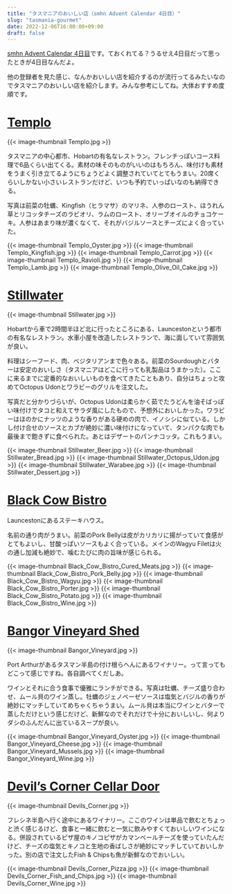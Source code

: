 ```yaml
---
title: "タスマニアのおいしい店（smhn Advent Calendar 4日目）"
slug: "tasmania-gourmet"
date: 2022-12-06T16:00:00+09:00
draft: false
---
```


[smhn Advent Calendar 4日目](https://adventar.org/calendars/7936)です。ておくれてる？うるせえ4日目だって思ったときが4日目なんだよ。

他の登録者を見た感じ、なんかおいしい店を紹介するのが流行ってるみたいなのでタスマニアのおいしい店を紹介します。みんな参考にしてね。大体おすすめ度順です。

# [Templo](https://templo.com.au/)

{{< image-thumbnail Templo.jpg >}}

タスマニアの中心都市、Hobartの有名なレストラン。フレンチっぽいコース料理で6品くらい出てくる。素材の味そのものがいいのはもちろん、味付けも素材をうまく引き立てるようにちょうどよく調整されていてとてもうまい。20席くらいしかない小さいレストランだけど、いつも予約でいっぱいなのも納得できる。

写真は前菜の牡蠣、Kingfish（ヒラマサ）のマリネ、人参のロースト、ほうれん草とリコッタチーズのラビオリ、ラムのロースト、オリーブオイルのチョコケーキ。人参はあまり味が濃くなくて、それがバジルソースとチーズによく合っていた。

{{< image-thumbnail Templo_Oyster.jpg >}}
{{< image-thumbnail Templo_Kingfish.jpg >}}
{{< image-thumbnail Templo_Carrot.jpg >}}
{{< image-thumbnail Templo_Ravioli.jpg >}}
{{< image-thumbnail Templo_Lamb.jpg >}}
{{< image-thumbnail Templo_Olive_Oil_Cake.jpg >}}

# [Stillwater](https://www.stillwater.com.au/)

{{< image-thumbnail Stillwater.jpg >}}

Hobartから車で2時間半ほど北に行ったところにある、Launcestonという都市の有名なレストラン。水車小屋を改造したレストランで、海に面していて雰囲気が良い。

料理はシーフード、肉、ベジタリアンまで色々ある。前菜のSourdoughとバターは安定のおいしさ（タスマニアはどこに行っても乳製品はうまかった）。ここに来るまでに定番的なおいしいものを食べてきたこともあり、自分はちょっと攻めてOctopus Udonとワラビーのグリルを注文した。

写真だと分かりづらいが、Octopus Udonは柔らかく茹でたうどんを油そばっぽい味付けでタコと和えてサラダ風にしたもので、予想外においしかった。ワラビーはほのかにナッツのような香りがある硬めの肉で、イノシシに似ている。しかし付け合せのソースとカブが絶妙に濃い味付けになっていて、タンパクな肉でも最後まで飽きずに食べられた。あとはデザートのパンナコッタ。これもうまい。

{{< image-thumbnail Stillwater_Beer.jpg >}}
{{< image-thumbnail Stillwater_Bread.jpg >}}
{{< image-thumbnail Stillwater_Octopus_Udon.jpg >}}
{{< image-thumbnail Stillwater_Warabee.jpg >}}
{{< image-thumbnail Stillwater_Dessert.jpg >}}

# [Black Cow Bistro](https://blackcowbistro.com.au/)

Launcestonにあるステーキハウス。

名前の通り肉がうまい。前菜のPork Bellyは皮がカリカリに揚がっていて食感がとてもよいし、甘酸っぱいソースもよく合っている。メインのWagyu Filetは火の通し加減も絶妙で、噛むたびに肉の旨味が感じられる。

{{< image-thumbnail Black_Cow_Bistro_Cured_Meats.jpg >}}
{{< image-thumbnail Black_Cow_Bistro_Pork_Belly.jpg >}}
{{< image-thumbnail Black_Cow_Bistro_Wagyu.jpg >}}
{{< image-thumbnail Black_Cow_Bistro_Porter.jpg >}}
{{< image-thumbnail Black_Cow_Bistro_Potato.jpg >}}
{{< image-thumbnail Black_Cow_Bistro_Wine.jpg >}}

# [Bangor Vineyard Shed](https://bangorshed.com.au/)

{{< image-thumbnail Bangor_Vineyard.jpg >}}

Port Arthurがあるタスマン半島の付け根らへんにあるワイナリー。って言ってもどこって感じですね。各自調べてくだしあ。

ワインとそれに合う食事で優雅にランチができる。写真は牡蠣、チーズ盛り合わせ、ムール貝のワイン蒸し。牡蠣のジェノベーゼソースは塩気とバジルの香りが絶妙にマッチしていてめちゃくちゃうまい。ムール貝は本当にワインとバターで蒸しただけという感じだけど、新鮮なのでそれだけで十分においしいし、何よりダシのふんだんに出ているスープが良い。

{{< image-thumbnail Bangor_Vineyard_Oyster.jpg >}}
{{< image-thumbnail Bangor_Vineyard_Cheese.jpg >}}
{{< image-thumbnail Bangor_Vineyard_Mussels.jpg >}}
{{< image-thumbnail Bangor_Vineyard_Wine.jpg >}}

# [Devil’s Corner Cellar Door](https://www.devilscorner.com.au/)

{{< image-thumbnail Devils_Corner.jpg >}}

フレシネ半島へ行く途中にあるワイナリー。ここのワインは単品で飲むとちょっと渋く感じるけど、食事と一緒に飲むと一気に飲みやすくておいしいワインになる。併設されているピザ屋のキノコピザがカマンベールチーズを使っていたんだけど、チーズの塩気とキノコと生地の香ばしさが絶妙にマッチしていておいしかった。別の店で注文したFish & Chipsも魚が新鮮なのでおいしい。

{{< image-thumbnail Devils_Corner_Pizza.jpg >}}
{{< image-thumbnail Devils_Corner_Fish_and_Chips.jpg >}}
{{< image-thumbnail Devils_Corner_Wine.jpg >}}